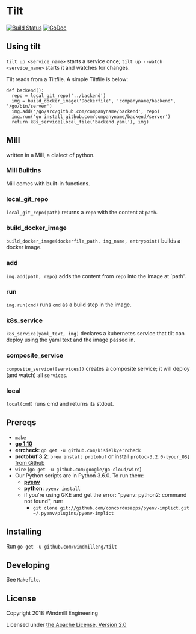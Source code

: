 # Tilt

[![Build Status](https://circleci.com/gh/windmilleng/tilt/tree/master.svg?style=shield)](https://circleci.com/gh/windmilleng/tilt)
[![GoDoc](https://godoc.org/github.com/windmilleng/tilt?status.svg)](https://godoc.org/github.com/windmilleng/tilt)


## Using tilt
`tilt up <service_name>` starts a service once; `tilt up --watch <service_name>` starts it and watches for changes.

Tilt reads from a Tiltfile. A simple Tiltfile is below:
```
def backend():
  repo = local_git_repo('../backend')
  img = build_docker_image('Dockerfile', 'companyname/backend', '/go/bin/server')
  img.add('/go/src/github.com/companyname/backend', repo)
  img.run('go install github.com/companyname/backend/server')
  return k8s_service(local_file('backend.yaml'), img)
```

## Mill
written in a Mill, a dialect of python.

### Mill Builtins
Mill comes with built-in functions.

### local_git_repo
`local_git_repo(path)` returns a `repo` with the content at `path`.

### build_docker_image
`build_docker_image(dockerfile_path, img_name, entrypoint)` builds a docker image.

### add
`img.add(path, repo)` adds the content from `repo` into the image at `path'.

### run
`img.run(cmd)` runs `cmd` as a build step in the image.

### k8s_service
`k8s_service(yaml_text, img)` declares a kubernetes service that tilt can deploy using the yaml text and the image passed in.

### composite_service
`composite_service([services])` creates a composite service; it will deploy (and watch) all `services`.

### local
`local(cmd)` runs cmd and returns its stdout.


## Prereqs
- `make`
- **[go 1.10](https://golang.org/dl/)**
- **errcheck**: `go get -u github.com/kisielk/errcheck`
- **protobuf 3.2**: `brew install protobuf` or install `protoc-3.2.0-[your_OS]` [from Github](https://github.com/google/protobuf/releases?after=v3.2.1)
- `wire` (`go get -u github.com/google/go-cloud/wire`)
- Our Python scripts are in Python 3.6.0. To run them:
  - **[pyenv](https://github.com/pyenv/pyenv#installation)**
  - **python**: `pyenv install`
  - if you're using GKE and get the error: "pyenv: python2: command not found", run:
    - `git clone git://github.com/concordusapps/pyenv-implict.git ~/.pyenv/plugins/pyenv-implict`

## Installing
Run `go get -u github.com/windmilleng/tilt`

## Developing
See `Makefile`.

## License
Copyright 2018 Windmill Engineering

Licensed under [the Apache License, Version 2.0](LICENSE)
